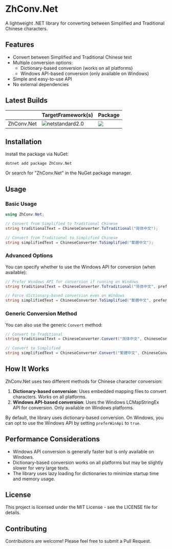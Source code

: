 # ZhConv.Net

A lightweight .NET library for converting between Simplified and Traditional Chinese characters.

## Features

- Convert between Simplified and Traditional Chinese text
- Multiple conversion options:
  - Dictionary-based conversion (works on all platforms)
  - Windows API-based conversion (only available on Windows)
- Simple and easy-to-use API
- No external dependencies

## Latest Builds

||TargetFramework(s)|Package|
|----|----|----|
|ZhConv.Net|![netstandard2.0](https://img.shields.io/badge/netstandard-2.0-30a14e.svg)|[![](https://img.shields.io/nuget/v/ZhConv.Net?logo=nuget&label=nuget)](https://www.nuget.org/packages/ZhConv.Net)|

## Installation

Install the package via NuGet:

```
dotnet add package ZhConv.Net
```

Or search for "ZhConv.Net" in the NuGet package manager.

## Usage

### Basic Usage

```csharp
using ZhConv.Net;

// Convert from Simplified to Traditional Chinese
string traditionalText = ChineseConverter.ToTraditional("简体中文");

// Convert from Traditional to Simplified Chinese
string simplifiedText = ChineseConverter.ToSimplified("繁體中文");
```

### Advanced Options

You can specify whether to use the Windows API for conversion (when available):

```csharp
// Prefer Windows API for conversion if running on Windows
string traditionalText = ChineseConverter.ToTraditional("简体中文", preferWinApi: true);

// Force dictionary-based conversion even on Windows
string simplifiedText = ChineseConverter.ToSimplified("繁體中文", preferWinApi: false);
```

### Generic Conversion Method

You can also use the generic `Convert` method:

```csharp
// Convert to Traditional
string traditionalText = ChineseConverter.Convert("简体中文", ChineseConversionDirection.ToTraditional);

// Convert to Simplified
string simplifiedText = ChineseConverter.Convert("繁體中文", ChineseConversionDirection.ToSimplified);
```

## How It Works

ZhConv.Net uses two different methods for Chinese character conversion:

1. **Dictionary-based conversion**: Uses embedded mapping files to convert characters. Works on all platforms.
2. **Windows API-based conversion**: Uses the Windows LCMapStringEx API for conversion. Only available on Windows platforms.

By default, the library uses dictionary-based conversion. On Windows, you can opt to use the Windows API by setting `preferWinApi` to `true`.

## Performance Considerations

- Windows API conversion is generally faster but is only available on Windows.
- Dictionary-based conversion works on all platforms but may be slightly slower for very large texts.
- The library uses lazy loading for dictionaries to minimize startup time and memory usage.

## License

This project is licensed under the MIT License - see the LICENSE file for details.

## Contributing

Contributions are welcome! Please feel free to submit a Pull Request.
